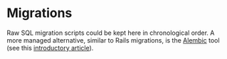 # Migrations

Raw SQL migration scripts could be kept here in chronological order. A more managed alternative, similar to Rails migrations, is the [Alembic](http://alembic.zzzcomputing.com/) tool (see this [introductory article](https://www.compose.com/articles/schema-migrations-with-alembic-python-and-postgresql/)).

